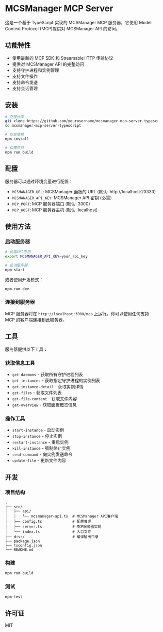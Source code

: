 # MCSManager MCP Server

这是一个基于 TypeScript 实现的 MCSManager MCP 服务器，它使用 Model Context Protocol (MCP)提供对 MCSManager API 的访问。

## 功能特性

- 使用最新的 MCP SDK 和 StreamableHTTP 传输协议
- 提供对 MCSManager API 的完整访问
- 支持守护进程和实例管理
- 支持文件操作
- 支持命令发送
- 支持会话管理

## 安装

```bash
# 克隆仓库
git clone https://github.com/yourusername/mcsmanager-mcp-server-typescript.git
cd mcsmanager-mcp-server-typescript

# 安装依赖
npm install

# 构建项目
npm run build
```

## 配置

服务器可以通过环境变量进行配置：

- `MCSMANAGER_URL`: MCSManager 面板的 URL (默认: http://localhost:23333)
- `MCSMANAGER_API_KEY`: MCSManager API 密钥 (必需)
- `MCP_PORT`: MCP 服务器端口 (默认: 3000)
- `MCP_HOST`: MCP 服务器主机 (默认: localhost)

## 使用方法

### 启动服务器

```bash
# 设置API密钥
export MCSMANAGER_API_KEY=your_api_key

# 启动服务器
npm start
```

或者使用开发模式：

```bash
npm run dev
```

### 连接到服务器

MCP 服务器将在 `http://localhost:3000/mcp` 上运行。你可以使用任何支持 MCP 的客户端连接到此服务器。

## 工具

服务器提供以下工具：

### 获取信息工具

- `get-daemons` - 获取所有守护进程列表
- `get-instances` - 获取指定守护进程的实例列表
- `get-instance-detail` - 获取实例详情
- `get-files` - 获取文件列表
- `get-file-content` - 获取文件内容
- `get-overview` - 获取面板概览信息

### 操作工具

- `start-instance` - 启动实例
- `stop-instance` - 停止实例
- `restart-instance` - 重启实例
- `kill-instance` - 强制终止实例
- `send-command` - 向实例发送命令
- `update-file` - 更新文件内容

## 开发

### 项目结构

```
.
├── src/
│   ├── api/
│   │   └── mcsmanager-api.ts  # MCSManager API客户端
│   ├── config.ts              # 配置管理
│   ├── server.ts              # MCP服务器实现
│   └── index.ts               # 入口文件
├── dist/                      # 编译输出目录
├── package.json
├── tsconfig.json
└── README.md
```

### 构建

```bash
npm run build
```

### 测试

```bash
npm test
```

## 许可证

MIT

